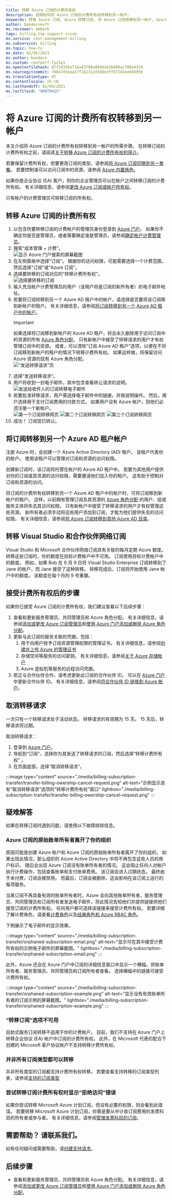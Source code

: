 ```yaml
---
title: 转移 Azure 订阅的计费所有权
description: 说明如何将 Azure 订阅的计费所有权转移到另一帐户。
keywords: 转移 Azure 订阅, Azure 转移订阅, 将 Azure 订阅转移到另一帐户, Azure 更改订阅所有者, 将 Azure 订阅转移到另一帐户, Azure 转移计费
author: bandersmsft
ms.reviewer: amberb
tags: billing,top-support-issue
ms.service: cost-management-billing
ms.subservice: billing
ms.topic: how-to
ms.date: 02/05/2021
ms.author: banders
ms.custom: contperf-fy21q1
ms.openlocfilehash: 87f29395e716ad3f06a99d6243b080acf86e4310
ms.sourcegitcommit: 706e7d3eaa27f242312d3d8e3ff072d2ae685956
ms.translationtype: HT
ms.contentlocale: zh-CN
ms.lasthandoff: 02/09/2021
ms.locfileid: "99979415"
---
```

# <a name="transfer-billing-ownership-of-an-azure-subscription-to-another-account"></a>将 Azure 订阅的计费所有权转移到另一帐户

本文介绍将 Azure 订阅的计费所有权转移到另一帐户的所需步骤。 在转移订阅的计费所有权之前，请阅读[关于转移 Azure 订阅的计费所有权的简介](../understand/subscription-transfer.md)。

若要保留计费所有权，但要更改订阅的类型，请参阅[将 Azure 订阅切换到另一套餐](switch-azure-offer.md)。 若要控制谁可以访问订阅中的资源，请参阅 [Azure 内置角色](../../role-based-access-control/built-in-roles.md)。

如果你是企业协议 (EA) 客户，则你的企业管理员可以在帐户之间转移订阅的计费所有权。 有关详细信息，请参阅[更改 Azure 订阅或帐户所有权](ea-portal-administration.md#change-azure-subscription-or-account-ownership)。

只有帐户的计费管理员可转移订阅的所有权。

## <a name="transfer-billing-ownership-of-an-azure-subscription"></a>转移 Azure 订阅的计费所有权

1. 以包含所要转移订阅的计费帐户的管理员身份登录到 [Azure 门户](https://portal.azure.com)。 如果你不确定你是否是管理员，或者需要确定谁是管理员，请参阅[确定帐户计费管理员](../understand/subscription-transfer.md#whoisaa)。
1. 搜索“成本管理 + 计费”。  
   ![显示 Azure 门户搜索的屏幕截图](./media/billing-subscription-transfer/billing-search-cost-management-billing.png)
1. 在左侧窗格中选择“订阅”。 根据你的访问权限，可能需要选择一个计费范围，然后选择“订阅”或“Azure 订阅”。 
1. 选择要转移的订阅对应的“转移计费所有权”。  
   ![选择要转移的订阅](./media/billing-subscription-transfer/billing-select-subscription-to-transfer.png)
1. 输入充当帐户计费管理员的用户（该用户将是订阅的新所有者）的电子邮件地址。
1. 若要将订阅转移到另一个 Azure AD 租户中的帐户，请选择是否要将该订阅移到新帐户的租户。 有关详细信息，请参阅[将订阅转移到另一个 Azure AD 租户中的帐户](#transfer-a-subscription-to-another-azure-ad-tenant-account)。
    > [!IMPORTANT]
    > 如果选择将订阅移到新帐户的 Azure AD 租户，将会永久删除用于访问订阅中的资源的所有 [Azure 角色分配](../../role-based-access-control/role-assignments-portal.md)。 只有新帐户中接受了转移请求的用户才有权管理订阅中的资源。 或者，可以清除“订阅 Azure AD 租户”选项，以便在不将订阅移到新帐户的租户的情况下转移计费所有权。 如果这样做，将保留访问 Azure 资源的现有 Azure 角色分配。  
    ![“发送转移请求”页](./media/billing-subscription-transfer/billing-send-transfer-request.png)
1. 选择“发送转移请求”。
1. 用户将收到一封电子邮件，其中包含查看转让请求的说明。  
   ![发送给收件人的订阅转移电子邮件](./media/billing-subscription-transfer/billing-receiver-email.png)
1. 若要批准转移请求，用户需选择电子邮件中的链接，并按说明操作。 然后，用户选择用于支付订阅费用的付款方式。 如果用户没有 Azure 帐户，则他们必须注册一个新帐户。  
   ![第一个订阅转移网页](./media/billing-subscription-transfer/billing-accept-ownership-step1.png)
   ![第二个订阅转移网页](./media/billing-subscription-transfer/billing-accept-ownership-step2.png)
   ![第三个订阅转移网页](./media/billing-subscription-transfer/billing-accept-ownership-step3.png)
1. 成功！ 订阅现已转让。

## <a name="transfer-a-subscription-to-another-azure-ad-tenant-account"></a>将订阅转移到另一个 Azure AD 租户帐户

注册 Azure 时，会创建一个 Azure Active Directory (AD) 租户。 该租户代表你的帐户。 使用该租户可以管理对订阅和资源的访问权限。

创建新订阅时，该订阅将托管在帐户的 Azure AD 租户中。 若要为其他用户提供对你的订阅或其资源的访问权限，需要邀请他们加入你的租户。 这有助于控制对订阅和资源的访问。

将订阅的计费所有权转移到另一个 Azure AD 租户中的帐户时，可将订阅移到新帐户的租户。 这样，以前拥有管理订阅及其资源的 [Azure 角色分配](../../role-based-access-control/role-assignments-portal.md) 的用户、组或服务主体将失去其访问权限。 只有新帐户中接受了转移请求的用户才有权管理这些资源。 新所有者必须手动将这些用户添加到订阅，才能为他们提供失去的访问权限。 有关详细信息，请参阅[将 Azure 订阅转移到其他 Azure AD 目录](../../role-based-access-control/transfer-subscription.md)。

## <a name="transfer-visual-studio-and-partner-network-subscriptions"></a>转移 Visual Studio 和合作伙伴网络订阅

Visual Studio 和 Microsoft 合作伙伴网络订阅具有关联的每月定期 Azure 额度。 转移这些订阅时，你的额度在目标计费帐户中不可用。 订阅使用目标计费帐户中的额度。 例如，如果 Bob 在 9 月 9 日将 Visual Studio Enterprise 订阅转移到了 Jane 的帐户，而 Jane 接受了这种转移。 转移完成后，订阅将开始使用 Jane 帐户中的额度。 该额度在每个月的 9 号重置。

## <a name="next-steps-after-accepting-billing-ownership"></a>接受计费所有权后的步骤

如果你已接受 Azure 订阅的计费所有权，我们建议查看以下后续步骤：

1. 查看和更新服务管理员、共同管理员和 Azure 角色分配。 有关详细信息，请参阅[添加或更改 Azure 订阅管理员](add-change-subscription-administrator.md)和[使用 Azure 门户添加或删除 Azure 角色分配](../../role-based-access-control/role-assignments-portal.md)。
1. 更新与此订阅的服务关联的凭据，包括：
   1. 用于向用户授予订阅资源管理权限的管理证书。 有关详细信息，请参阅[创建并上传 Azure 的管理证书](../../cloud-services/cloud-services-certs-create.md)
   1. 存储空间等服务的访问密钥。 有关详细信息，请参阅[关于 Azure 存储帐户](../../storage/common/storage-account-create.md)
   1. Azure 虚拟机等服务的远程访问凭据。
1. 若正与合作伙伴合作，请考虑更新此订阅的合作伙伴 ID。 可以在 [Azure 门户](https://portal.azure.com)中更新合作伙伴 ID。 有关详细信息，请参阅[将合作伙伴 ID 链接到 Azure 帐户](link-partner-id.md)。

## <a name="cancel-a-transfer-request"></a>取消转移请求

一次只有一个转移请求处于活动状态。 转移请求的有效期为 15 天。 15 天后，转移请求将过期。

取消转移请求：

1. 登录到 [Azure 门户](https://portal.azure.com)。
1. 导航到“订阅”，选择你为其发送了转移请求的订阅，然后选择“转移计费所有权” 。
1. 在页面底部，选择“取消转移请求”。

:::image type="content" source="./media/billing-subscription-transfer/transfer-billing-owership-cancel-request.png" alt-text="示例显示具有“取消转移请求”选项的“转移计费所有权”窗口" lightbox="./media/billing-subscription-transfer/transfer-billing-owership-cancel-request.png" :::

## <a name="troubleshooting"></a>疑难解答

如果在转移订阅时遇到问题，请使用以下故障排除信息。

### <a name="original-azure-subscription-billing-owner-leaves-your-organization"></a>Azure 订阅的原始账单所有者离开了你的组织

原因可能是创建 Azure 帐户和 Azure 订阅的原始账单所有者离开了你的组织。 如果出现此情况，那么组织的 Azure Active Directory 中将不再包含这些人员的用户标识。 随后会出现 Azure 订阅没有账单所有者的情况。 这会阻止任何人对帐户执行计费操作，包括查看账单和支付账单费用。 该订阅会进入过期状态。 最终由于未付费，订阅会被禁用。 而最后，订阅会被删除，这会影响在该订阅上运行的每项服务。

当某订阅不再具备有效的账单所有者时，Azure 会向其他账单所有者、服务管理员、共同管理员和订阅所有者发送电子邮件，将此情况告知他们并提供链接供他们接受订阅的计费所有权。 任何用户都可选择该链接来接受计费所有权。 若要详细了解计费角色，请查看[计费角色](understand-mca-roles.md)以及[经典角色和 Azure RBAC 角色](../../role-based-access-control/rbac-and-directory-admin-roles.md)。

下例展示了电子邮件的显示效果。

:::image type="content" source="./media/billing-subscription-transfer/orphaned-subscription-email.png" alt-text="显示可在其中接受计费所有权的示例电子邮件的屏幕截图。" lightbox="./media/billing-subscription-transfer/orphaned-subscription-email.png" :::

此外，Azure 还会在 Azure 门户中订阅的详细信息窗口中显示一个横幅，供账单所有者、服务管理员、共同管理员和订阅所有者查看。 选择横幅中的链接可接受计费所有权。

:::image type="content" source="./media/billing-subscription-transfer/orphaned-subscription-example.png" alt-text="显示没有有效账单所有者的订阅示例的屏幕截图。" lightbox="./media/billing-subscription-transfer/orphaned-subscription-example.png" :::

### <a name="the-transfer-subscription-option-is-unavailable"></a>“转移订阅”选项不可用

<a name="no-button"></a> 

自助式服务订阅转移不适用于你的计费帐户。 目前，我们不支持在 Azure 门户上转移企业协议 (EA) 帐户中订阅的计费所有权。 此外，在 Microsoft 代表的配合下创建的 Microsoft 客户协议帐户不支持转移计费所有权。

###  <a name="not-all-subscription-types-can-transfer"></a>并非所有订阅类型都可以转移

并非所有类型的订阅都支持计费所有权转移。 若要查看支持转移的订阅类型列表，请参阅[支持的订阅类型](../understand/subscription-transfer.md#supported-subscription-types)

###  <a name="access-denied-error-shown-when-trying-to-transfer-subscription-billing-ownership"></a>尝试转移订阅计费所有权时显示“拒绝访问”错误

如果你尝试转移 Microsoft Azure 计划订阅，但没有必要的权限，则会看到此错误。 若要转移 Microsoft Azure 计划订阅，你需是要从中计收订阅费用的发票科目的所有者或参与者。 有关详细信息，请参阅[管理发票科目的订阅](../manage/understand-mca-roles.md#manage-subscriptions-for-invoice-section)。

## <a name="need-help-contact-us"></a>需要帮助？ 请联系我们。

如有任何疑问或需要帮助，请[创建支持请求](https://go.microsoft.com/fwlink/?linkid=2083458)。

## <a name="next-steps"></a>后续步骤

- 查看和更新服务管理员、共同管理员和 Azure 角色分配。 有关详细信息，请参阅[添加或更改 Azure 订阅管理员](add-change-subscription-administrator.md)和[使用 Azure 门户添加或删除 Azure 角色分配](../../role-based-access-control/role-assignments-portal.md)。